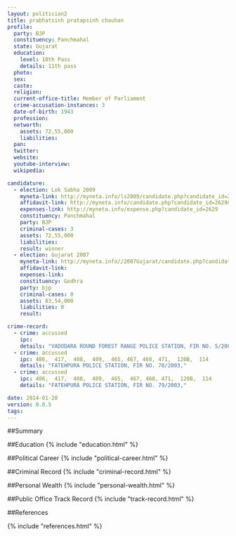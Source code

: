 ```yaml
---
layout: politician2
title: prabhatsinh pratapsinh chauhan
profile: 
  party: BJP
  constituency: Panchmahal
  state: Gujarat
  education: 
    level: 10th Pass
    details: 11th pass
  photo: 
  sex: 
  caste: 
  religion: 
  current-office-title: Member of Parliament
  crime-accusation-instances: 3
  date-of-birth: 1943
  profession: 
  networth: 
    assets: 72,55,000
    liabilities: 
  pan: 
  twitter: 
  website: 
  youtube-interview: 
  wikipedia: 

candidature: 
  - election: Lok Sabha 2009
    myneta-link: http://myneta.info/ls2009/candidate.php?candidate_id=2629
    affidavit-link: http://myneta.info/candidate.php?candidate_id=2629&scan=original
    expenses-link: http://myneta.info/expense.php?candidate_id=2629
    constituency: Panchmahal 
    party: BJP
    criminal-cases: 3
    assets: 72,55,000
    liabilities: 
    result: winner 
  - election: Gujarat 2007
    myneta-link: http://myneta.info//2007Gujarat/candidate.php?candidate_id=887
    affidavit-link: 
    expenses-link: 
    constituency: Godhra 
    party: bjp
    criminal-cases: 0
    assets: 83,54,000
    liabilities: 0
    result:  

crime-record: 
  - crime: accussed
    ipc: 
    details: "VADODARA ROUND FOREST RANGE POLICE STATION, FIR NO. 5/2001. FOREST ACT SECTION 26(1) F, 41(2)B, 61C. CR. CASE NO. 722/05," 
  - crime: accussed
    ipc: 406,  417,  408,  409,  465, 467, 468, 471,  120B,  114
    details: "FATEHPURA POLICE STATION, FIR NO. 78/2003," 
  - crime: accussed
    ipc: 406,  417,  408,  409,  465,  467, 468, 471,  120B,  114
    details: "FATEHPURA POLICE STATION, FIR NO. 79/2003," 

date: 2014-01-28
version: 0.0.5
tags: 
---
```

##Summary


##Education
{% include "education.html" %}


##Political Career
{% include "political-career.html" %}


##Criminal Record
{% include "criminal-record.html" %}


##Personal Wealth
{% include "personal-wealth.html" %}


##Public Office Track Record
{% include "track-record.html" %}


##References


{% include "references.html" %}